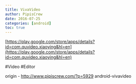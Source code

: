 ```yaml
---
title: VivaVideo
author: PipisCrew
date: 2016-07-25
categories: [android]
toc: true
---
```


[https://play.google.com/store/apps/details?id=com.quvideo.xiaoying&hl=en](https://play.google.com/store/apps/details?id=com.quvideo.xiaoying&hl=en)

#Video #Editor

origin - http://www.pipiscrew.com/?p=5929 android-vivavideo